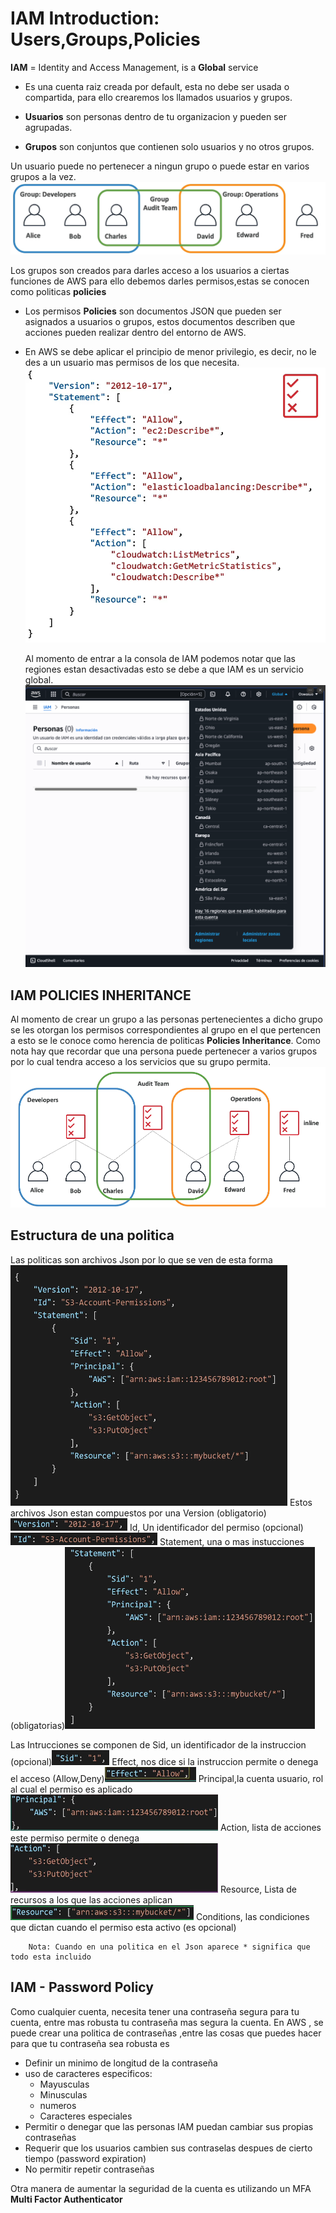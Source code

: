 # IAM Introduction: Users,Groups,Policies
 **IAM** = Identity and Access Management, is a **Global** service
- Es una cuenta raiz creada por default, esta no debe ser usada o compartida, para ello crearemos los llamados usuarios y grupos.

- **Usuarios** son personas dentro de tu organizacion y pueden ser agrupadas.
- **Grupos** son conjuntos que contienen solo usuarios y no otros grupos.

Un usuario puede no pertenecer a ningun grupo o puede estar en varios grupos a la vez.
![alt text](image-7.png)

Los grupos son creados para darles acceso a los usuarios a ciertas funciones de AWS para ello debemos darles permisos,estas se conocen como politicas **policies**
- Los permisos **Policies** son documentos JSON que pueden ser asignados a usuarios o grupos, estos documentos describen que acciones pueden realizar dentro del entorno de AWS.
- En AWS se debe aplicar el principio de menor privilegio, es decir, no le des a un usuario mas permisos de los que necesita.
![alt text](image-8.png)

    Al momento de entrar a la consola de IAM podemos notar que las regiones estan desactivadas esto se debe a que IAM es un servicio global.
    ![alt text](image-9.png)

## IAM POLICIES INHERITANCE

Al momento de crear un grupo a las personas pertenecientes a dicho grupo se les otorgan los permisos correspondientes al grupo en el que pertencen a esto se le conoce como herencia de politicas **Policies Inheritance**. Como nota hay que recordar que una persona puede pertenecer a varios grupos por lo cual tendra acceso a los servicios  que su grupo permita.
![alt text](image-10.png)

## Estructura de una politica

Las politicas son archivos Json por lo que se ven de esta forma ![alt text](image-11.png)
Estos archivos Json estan compuestos por una 
    Version (obligatorio) ![alt text](image-12.png)
    Id, Un identificador del permiso (opcional)![alt text](image-13.png)
    Statement, una o mas instucciones (obligatorias)![alt text](image-14.png)

Las Intrucciones se componen de 
    Sid, un identificador de la instruccion (opcional)![alt text](image-15.png)
    Effect, nos dice si la instruccion permite o denega el acceso (Allow,Deny)![alt text](image-16.png)
    Principal,la cuenta usuario, rol al cual el permiso es aplicado ![alt text](image-17.png)
    Action, lista de acciones este permiso permite o denega ![alt text](image-18.png)
    Resource, Lista de recursos a los que las acciones aplican ![alt text](image-19.png)
    Conditions, las condiciones que dictan cuando el permiso esta activo (es opcional)

        Nota: Cuando en una politica en el Json aparece * significa que todo esta incluido

## IAM - Password Policy
Como cualquier cuenta, necesita tener una contraseña segura para tu cuenta, entre mas robusta tu contraseña mas segura la cuenta.
En AWS , se puede crear una politica de contraseñas ,entre las cosas que puedes hacer para que tu contraseña sea robusta es    
- Definir un minimo de longitud de la contraseña
- uso de caracteres especificos:
    - Mayusculas 
    - Minusculas
    - numeros
    - Caracteres especiales
- Permitir o denegar que las personas IAM puedan cambiar sus propias contraseñas
- Requerir que los usuarios cambien sus contraselas despues de cierto tiempo (password expiration)
- No permitir repetir contraseñas

Otra manera de aumentar la seguridad de la cuenta es utilizando un MFA **Multi Factor Authenticator**
